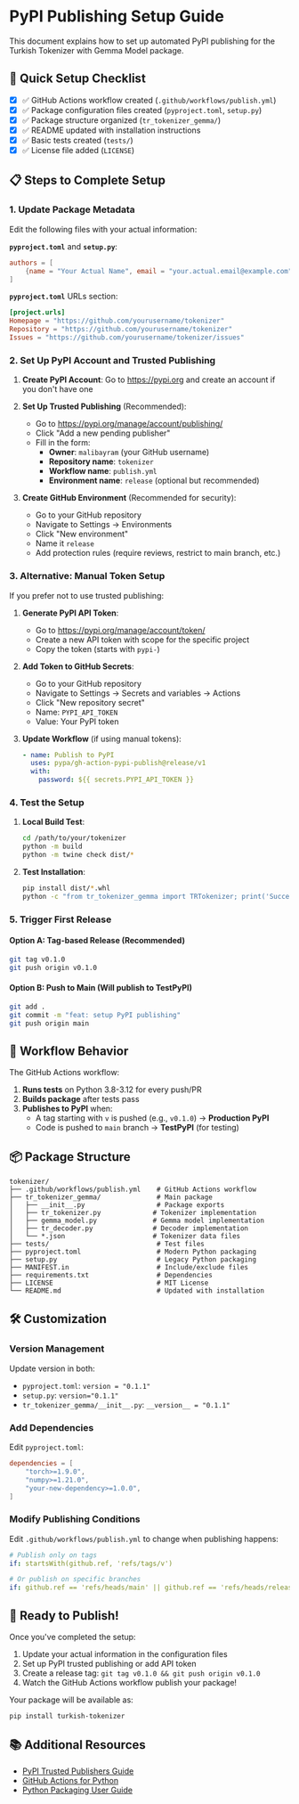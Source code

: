 # PyPI Publishing Setup Guide

This document explains how to set up automated PyPI publishing for the Turkish Tokenizer with Gemma Model package.

## 🚀 Quick Setup Checklist

- [x] ✅ GitHub Actions workflow created (`.github/workflows/publish.yml`)
- [x] ✅ Package configuration files created (`pyproject.toml`, `setup.py`)
- [x] ✅ Package structure organized (`tr_tokenizer_gemma/`)
- [x] ✅ README updated with installation instructions
- [x] ✅ Basic tests created (`tests/`)
- [x] ✅ License file added (`LICENSE`)

## 📋 Steps to Complete Setup

### 1. Update Package Metadata

Edit the following files with your actual information:

**`pyproject.toml`** and **`setup.py`**:

```toml
authors = [
    {name = "Your Actual Name", email = "your.actual.email@example.com"}
]
```

**`pyproject.toml`** URLs section:

```toml
[project.urls]
Homepage = "https://github.com/yourusername/tokenizer"
Repository = "https://github.com/yourusername/tokenizer"
Issues = "https://github.com/yourusername/tokenizer/issues"
```

### 2. Set Up PyPI Account and Trusted Publishing

1. **Create PyPI Account**: Go to https://pypi.org and create an account if you don't have one

2. **Set Up Trusted Publishing** (Recommended):

   - Go to https://pypi.org/manage/account/publishing/
   - Click "Add a new pending publisher"
   - Fill in the form:
     - **Owner**: `malibayram` (your GitHub username)
     - **Repository name**: `tokenizer`
     - **Workflow name**: `publish.yml`
     - **Environment name**: `release` (optional but recommended)

3. **Create GitHub Environment** (Recommended for security):
   - Go to your GitHub repository
   - Navigate to Settings → Environments
   - Click "New environment"
   - Name it `release`
   - Add protection rules (require reviews, restrict to main branch, etc.)

### 3. Alternative: Manual Token Setup

If you prefer not to use trusted publishing:

1. **Generate PyPI API Token**:

   - Go to https://pypi.org/manage/account/token/
   - Create a new API token with scope for the specific project
   - Copy the token (starts with `pypi-`)

2. **Add Token to GitHub Secrets**:

   - Go to your GitHub repository
   - Navigate to Settings → Secrets and variables → Actions
   - Click "New repository secret"
   - Name: `PYPI_API_TOKEN`
   - Value: Your PyPI token

3. **Update Workflow** (if using manual tokens):
   ```yaml
   - name: Publish to PyPI
     uses: pypa/gh-action-pypi-publish@release/v1
     with:
       password: ${{ secrets.PYPI_API_TOKEN }}
   ```

### 4. Test the Setup

1. **Local Build Test**:

   ```bash
   cd /path/to/your/tokenizer
   python -m build
   python -m twine check dist/*
   ```

2. **Test Installation**:
   ```bash
   pip install dist/*.whl
   python -c "from tr_tokenizer_gemma import TRTokenizer; print('Success!')"
   ```

### 5. Trigger First Release

#### Option A: Tag-based Release (Recommended)

```bash
git tag v0.1.0
git push origin v0.1.0
```

#### Option B: Push to Main (Will publish to TestPyPI)

```bash
git add .
git commit -m "feat: setup PyPI publishing"
git push origin main
```

## 🔧 Workflow Behavior

The GitHub Actions workflow:

1. **Runs tests** on Python 3.8-3.12 for every push/PR
2. **Builds package** after tests pass
3. **Publishes to PyPI** when:
   - A tag starting with `v` is pushed (e.g., `v0.1.0`) → **Production PyPI**
   - Code is pushed to `main` branch → **TestPyPI** (for testing)

## 📦 Package Structure

```
tokenizer/
├── .github/workflows/publish.yml    # GitHub Actions workflow
├── tr_tokenizer_gemma/              # Main package
│   ├── __init__.py                  # Package exports
│   ├── tr_tokenizer.py             # Tokenizer implementation
│   ├── gemma_model.py              # Gemma model implementation
│   ├── tr_decoder.py               # Decoder implementation
│   └── *.json                      # Tokenizer data files
├── tests/                           # Test files
├── pyproject.toml                   # Modern Python packaging
├── setup.py                         # Legacy Python packaging
├── MANIFEST.in                      # Include/exclude files
├── requirements.txt                 # Dependencies
├── LICENSE                          # MIT License
└── README.md                        # Updated with installation
```

## 🛠 Customization

### Version Management

Update version in both:

- `pyproject.toml`: `version = "0.1.1"`
- `setup.py`: `version="0.1.1"`
- `tr_tokenizer_gemma/__init__.py`: `__version__ = "0.1.1"`

### Add Dependencies

Edit `pyproject.toml`:

```toml
dependencies = [
    "torch>=1.9.0",
    "numpy>=1.21.0",
    "your-new-dependency>=1.0.0",
]
```

### Modify Publishing Conditions

Edit `.github/workflows/publish.yml` to change when publishing happens:

```yaml
# Publish only on tags
if: startsWith(github.ref, 'refs/tags/v')

# Or publish on specific branches
if: github.ref == 'refs/heads/main' || github.ref == 'refs/heads/release'
```

## 🎯 Ready to Publish!

Once you've completed the setup:

1. Update your actual information in the configuration files
2. Set up PyPI trusted publishing or add API token
3. Create a release tag: `git tag v0.1.0 && git push origin v0.1.0`
4. Watch the GitHub Actions workflow publish your package!

Your package will be available as:

```bash
pip install turkish-tokenizer
```

## 📚 Additional Resources

- [PyPI Trusted Publishers Guide](https://docs.pypi.org/trusted-publishers/)
- [GitHub Actions for Python](https://docs.github.com/en/actions/automating-builds-and-tests/building-and-testing-python)
- [Python Packaging User Guide](https://packaging.python.org/)

